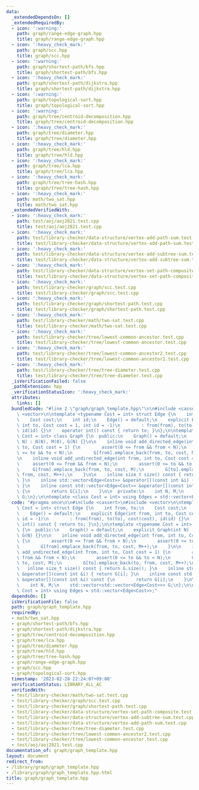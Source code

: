 ```yaml
---
data:
  _extendedDependsOn: []
  _extendedRequiredBy:
  - icon: ':warning:'
    path: graph/range-edge-graph.hpp
    title: graph/range-edge-graph.hpp
  - icon: ':heavy_check_mark:'
    path: graph/scc.hpp
    title: graph/scc.hpp
  - icon: ':warning:'
    path: graph/shortest-path/bfs.hpp
    title: graph/shortest-path/bfs.hpp
  - icon: ':heavy_check_mark:'
    path: graph/shortest-path/dijkstra.hpp
    title: graph/shortest-path/dijkstra.hpp
  - icon: ':warning:'
    path: graph/topological-sort.hpp
    title: graph/topological-sort.hpp
  - icon: ':warning:'
    path: graph/tree/centroid-decomposition.hpp
    title: graph/tree/centroid-decomposition.hpp
  - icon: ':heavy_check_mark:'
    path: graph/tree/diameter.hpp
    title: graph/tree/diameter.hpp
  - icon: ':heavy_check_mark:'
    path: graph/tree/hld.hpp
    title: graph/tree/hld.hpp
  - icon: ':heavy_check_mark:'
    path: graph/tree/lca.hpp
    title: graph/tree/lca.hpp
  - icon: ':heavy_check_mark:'
    path: graph/tree/tree-hash.hpp
    title: graph/tree/tree-hash.hpp
  - icon: ':heavy_check_mark:'
    path: math/two_sat.hpp
    title: math/two_sat.hpp
  _extendedVerifiedWith:
  - icon: ':heavy_check_mark:'
    path: test/aoj/aoj2821.test.cpp
    title: test/aoj/aoj2821.test.cpp
  - icon: ':heavy_check_mark:'
    path: test/library-checker/data-structure/vertex-add-path-sum.test.cpp
    title: test/library-checker/data-structure/vertex-add-path-sum.test.cpp
  - icon: ':heavy_check_mark:'
    path: test/library-checker/data-structure/vertex-add-subtree-sum.test.cpp
    title: test/library-checker/data-structure/vertex-add-subtree-sum.test.cpp
  - icon: ':heavy_check_mark:'
    path: test/library-checker/data-structure/vertex-set-path-composite.test.cpp
    title: test/library-checker/data-structure/vertex-set-path-composite.test.cpp
  - icon: ':heavy_check_mark:'
    path: test/library-checker/graph/scc.test.cpp
    title: test/library-checker/graph/scc.test.cpp
  - icon: ':heavy_check_mark:'
    path: test/library-checker/graph/shortest-path.test.cpp
    title: test/library-checker/graph/shortest-path.test.cpp
  - icon: ':heavy_check_mark:'
    path: test/library-checker/math/two-sat.test.cpp
    title: test/library-checker/math/two-sat.test.cpp
  - icon: ':heavy_check_mark:'
    path: test/library-checker/tree/lowest-common-ancestor.test.cpp
    title: test/library-checker/tree/lowest-common-ancestor.test.cpp
  - icon: ':heavy_check_mark:'
    path: test/library-checker/tree/lowest-common-ancestor2.test.cpp
    title: test/library-checker/tree/lowest-common-ancestor2.test.cpp
  - icon: ':heavy_check_mark:'
    path: test/library-checker/tree/tree-diameter.test.cpp
    title: test/library-checker/tree/tree-diameter.test.cpp
  _isVerificationFailed: false
  _pathExtension: hpp
  _verificationStatusIcon: ':heavy_check_mark:'
  attributes:
    links: []
  bundledCode: "#line 2 \"graph/graph_template.hpp\"\n\n#include <cassert>\n#include\
    \ <vector>\n\ntemplate <typename Cost = int> struct Edge {\n    int from, to;\n\
    \    Cost cost;\n    int id;\n    Edge() = default;\n    explicit Edge(int from,\
    \ int to, Cost cost = 1, int id = -1)\n        : from(from), to(to), cost(cost),\
    \ id(id) {}\n    operator int() const { return to; }\n};\n\ntemplate <typename\
    \ Cost = int> class Graph {\n  public:\n    Graph() = default;\n    explicit Graph(int\
    \ N) : N(N), M(0), G(N) {}\n\n    inline void add_directed_edge(int from, int\
    \ to, Cost cost = 1) {\n        assert(0 <= from && from < N);\n        assert(0\
    \ <= to && to < N);\n        G[from].emplace_back(from, to, cost, M++);\n    }\n\
    \n    inline void add_undirected_edge(int from, int to, Cost cost = 1) {\n   \
    \     assert(0 <= from && from < N);\n        assert(0 <= to && to < N);\n   \
    \     G[from].emplace_back(from, to, cost, M);\n        G[to].emplace_back(to,\
    \ from, cost, M++);\n    }\n\n    inline size_t size() const { return G.size();\
    \ }\n    inline std::vector<Edge<Cost>> &operator[](const int &i) { return G[i];\
    \ }\n    inline const std::vector<Edge<Cost>> &operator[](const int &i) const\
    \ {\n        return G[i];\n    }\n\n  private:\n    int N, M;\n    std::vector<std::vector<Edge<Cost>>>\
    \ G;\n};\n\ntemplate <class Cost = int> using Edges = std::vector<Edge<Cost>>;\n"
  code: "#pragma once\n\n#include <cassert>\n#include <vector>\n\ntemplate <typename\
    \ Cost = int> struct Edge {\n    int from, to;\n    Cost cost;\n    int id;\n\
    \    Edge() = default;\n    explicit Edge(int from, int to, Cost cost = 1, int\
    \ id = -1)\n        : from(from), to(to), cost(cost), id(id) {}\n    operator\
    \ int() const { return to; }\n};\n\ntemplate <typename Cost = int> class Graph\
    \ {\n  public:\n    Graph() = default;\n    explicit Graph(int N) : N(N), M(0),\
    \ G(N) {}\n\n    inline void add_directed_edge(int from, int to, Cost cost = 1)\
    \ {\n        assert(0 <= from && from < N);\n        assert(0 <= to && to < N);\n\
    \        G[from].emplace_back(from, to, cost, M++);\n    }\n\n    inline void\
    \ add_undirected_edge(int from, int to, Cost cost = 1) {\n        assert(0 <=\
    \ from && from < N);\n        assert(0 <= to && to < N);\n        G[from].emplace_back(from,\
    \ to, cost, M);\n        G[to].emplace_back(to, from, cost, M++);\n    }\n\n \
    \   inline size_t size() const { return G.size(); }\n    inline std::vector<Edge<Cost>>\
    \ &operator[](const int &i) { return G[i]; }\n    inline const std::vector<Edge<Cost>>\
    \ &operator[](const int &i) const {\n        return G[i];\n    }\n\n  private:\n\
    \    int N, M;\n    std::vector<std::vector<Edge<Cost>>> G;\n};\n\ntemplate <class\
    \ Cost = int> using Edges = std::vector<Edge<Cost>>;"
  dependsOn: []
  isVerificationFile: false
  path: graph/graph_template.hpp
  requiredBy:
  - math/two_sat.hpp
  - graph/shortest-path/bfs.hpp
  - graph/shortest-path/dijkstra.hpp
  - graph/tree/centroid-decomposition.hpp
  - graph/tree/lca.hpp
  - graph/tree/diameter.hpp
  - graph/tree/hld.hpp
  - graph/tree/tree-hash.hpp
  - graph/range-edge-graph.hpp
  - graph/scc.hpp
  - graph/topological-sort.hpp
  timestamp: '2023-02-28 22:24:07+09:00'
  verificationStatus: LIBRARY_ALL_AC
  verifiedWith:
  - test/library-checker/math/two-sat.test.cpp
  - test/library-checker/graph/scc.test.cpp
  - test/library-checker/graph/shortest-path.test.cpp
  - test/library-checker/data-structure/vertex-set-path-composite.test.cpp
  - test/library-checker/data-structure/vertex-add-subtree-sum.test.cpp
  - test/library-checker/data-structure/vertex-add-path-sum.test.cpp
  - test/library-checker/tree/tree-diameter.test.cpp
  - test/library-checker/tree/lowest-common-ancestor2.test.cpp
  - test/library-checker/tree/lowest-common-ancestor.test.cpp
  - test/aoj/aoj2821.test.cpp
documentation_of: graph/graph_template.hpp
layout: document
redirect_from:
- /library/graph/graph_template.hpp
- /library/graph/graph_template.hpp.html
title: graph/graph_template.hpp
---
```

